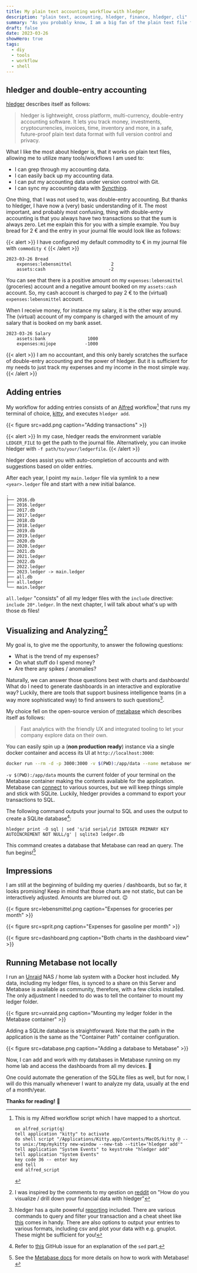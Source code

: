 ```yaml
---
title: My plain text accounting workflow with hledger
description: "plain text, accounting, hledger, finance, hledger, cli"
summary: "As you probably know, I am a big fan of the plain text file format. Whenever there is the possibility of a solution based upon plain text files, I'll (likely) take it. In this post, I will explain how I follow this principle with my personal accounting workflow."
draft: false
date: 2023-03-26
showHero: true
tags:
  - diy
  - tools
  - workflow
  - shell
---
```


## hledger and double-entry accounting

[hledger](https://github.com/simonmichael/hledger) describes itself as follows:

> hledger is lightweight, cross platform, multi-currency, double-entry accounting software. It lets you track money, investments, cryptocurrencies, invoices, time, inventory and more, in a safe, future-proof plain text data format with full version control and privacy.

What I like the most about hledger is, that it works on plain text files, allowing me to utilize many tools/workflows I am used to:

- I can grep through my accounting data.
- I can easily back up my accounting data.
- I can put my accounting data under version control with Git.
- I can sync my accounting data with [Syncthing](https://syncthing.net/).

One thing, that I was not used to, was double-entry accounting. But thanks to hledger, I have now a (very) basic understanding of it. The most important, and probably most confusing, thing with double-entry accounting is that you always have two transactions so that the sum is always zero. Let me explain this for you with a simple example. You buy bread for 2 € and the entry in your journal file would look like as follows:

{{< alert >}}
I have configured my default commodity to € in my journal file with `commodity €`
{{< /alert >}}

```
2023-03-26 Bread
    expenses:lebensmittel               2
    assets:cash                        -2
```

You can see that there is a positive amount on my `expenses:lebensmittel` (groceries) account and a negative amount booked on my `assets:cash` account. So, my cash account is charged to pay 2 € to the (virtual) `expenses:lebensmittel` account.

When I receive money, for instance my salary, it is the other way around. The (virtual) account of my company is charged with the amount of my salary that is booked on my bank asset.

```
2023-03-26 Salary
    assets:bank                1000
    expenses:mijope           -1000
```

{{< alert >}}
I am no accountant, and this only barely scratches the surface of double-entry accounting and the power of hledger. But it is sufficient for my needs to just track my expenses and my income in the most simple way.
{{< /alert >}}

## Adding entries

My workflow for adding entries consists of an [Alfred](https://www.alfredapp.com/) workflow[^1] that runs my terminal of choice, [kitty](https://sw.kovidgoyal.net/kitty/), and executes `hledger add`.

{{< figure src=add.png caption="Adding transactions" >}}

{{< alert >}}
In my case, hledger reads the environment variable `LEDGER_FILE` to get the path to the journal file. Alternatively, you can invoke hledger with `-f path/to/your/ledgerfile`.
{{< /alert >}}

hledger does assist you with auto-completion of accounts and with suggestions based on older entries.

After each year, I point my `main.ledger` file via symlink to a new `<year>.ledger` file and start with a new initial balance.

```
.
├── 2016.db
├── 2016.ledger
├── 2017.db
├── 2017.ledger
├── 2018.db
├── 2018.ledger
├── 2019.db
├── 2019.ledger
├── 2020.db
├── 2020.ledger
├── 2021.db
├── 2021.ledger
├── 2022.db
├── 2022.ledger
├── 2023.ledger -> main.ledger
├── all.db
├── all.ledger
└── main.ledger
```

`all.ledger` "consists" of all my ledger files with the `include` directive: `include 20*.ledger`. In the next chapter, I will talk about what's up with those `db` files!

## Visualizing and Analyzing[^2]

My goal is, to give me the opportunity, to answer the following questions:

- What is the trend of my expenses?
- On what stuff do I spend money?
- Are there any spikes / anomalies?

Naturally, we can answer those questions best with charts and dashboards! What do I need to generate dashboards in an interactive and explorative way? Luckily, there are tools that support business intelligence teams (in a way more sophisticated way) to find answers to such questions[^3].

My choice fell on the open-source version of [metabase](https://www.metabase.com/) which describes itself as follows:

> Fast analytics with the friendly UX and integrated tooling to let your company explore data on their own.

You can easily spin up a (**non production ready**) instance via a single docker container and access its UI at `http://localhost:3000`:

```sh
docker run --rm -d -p 3000:3000 -v $(PWD):/app/data --name metabase metabase
```

`-v $(PWD):/app/data` mounts the current folder of your terminal on the Metabase container making the contents available for the application. Metabase can [connect](https://www.metabase.com/docs/latest/databases/connecting) to various sources, but we will keep things simple and stick with SQLite. Luckily, hledger provides a command to export your transactions to SQL.

The following command outputs your journal to SQL and uses the output to create a SQLite database[^4]:

```
hledger print -O sql | sed 's/id serial/id INTEGER PRIMARY KEY AUTOINCREMENT NOT NULL/g' | sqlite3 ledger.db
```

This command creates a database that Metabase can read an query. The fun begins![^5]

## Impressions

I am still at the beginning of building my queries / dashboards, but so far, it looks promising! Keep in mind that those charts are not static, but can be interactively adjusted. Amounts are blurred out. 😉

{{< figure src=lebensmittel.png caption="Expenses for groceries per month" >}}

{{< figure src=sprit.png caption="Expenses for gasoline per month" >}}

{{< figure src=dashboard.png caption="Both charts in the dashboard view" >}}

## Running Metabase not locally

I run an [Unraid](blog/building-my-nas/) NAS / home lab system with a Docker host included. My data, including my ledger files, is synced to a share on this Server and Metabase is available as community, therefore, with a few clicks installed. The only adjustment I needed to do was to tell the container to mount my ledger folder.

{{< figure src=unraid.png caption="Mounting my ledger folder in the Metabase container" >}}

Adding a SQLite database is straightforward. Note that the path in the application is the same as the "Container Path" container configuration.

{{< figure src=database.png caption="Adding a database to Metabase" >}}

Now, I can add and work with my databases in Metabase running on my home lab and access the dashboards from all my devices. 🚀

One could automate the generation of the SQLite files as well, but for now, I will do this manually whenever I want to analyze my data, usually at the end of a month/year.

**Thanks for reading!** 🤗

[^1]: This is my Alfred workflow script which I have mapped to a shortcut.

    ```
    on alfred_script(q)
    tell application "kitty" to activate
    do shell script "/Applications/Kitty.app/Contents/MacOS/kitty @ --to unix:/tmp/mykitty new-window --new-tab --title='hledger add'"
    tell application "System Events" to keystroke "hledger add"
    tell application "System Events"
    key code 36 -- enter key
    end tell
    end alfred_script

    ```

[^2]: I was inspired by the comments to my qestion on [reddit](https://www.reddit.com/r/plaintextaccounting/comments/121ka8m/how_do_you_visualize_drill_down_your_financial/) on "How do you visualize / drill down your financial data with hledger"
[^3]: hledger has a quite powerful [reporting](https://hledger.org/1.29/hledger.html#reporting) included. There are various commands to query and filter your transaction and a cheat sheet like [this](https://devhints.io/hledger) comes in handy. There are also options to output your entries to various formats, including csv and plot your data with e.g. gnuplot. These might be sufficient for you!
[^4]: Refer to [this](https://github.com/simonmichael/hledger/issues/2017) GitHub issue for an explanation of the `sed` part.
[^5]: See the [Metabase docs](https://www.metabase.com/docs/latest/) for more details on how to work with Metabase!

